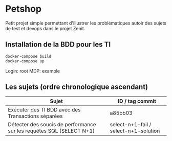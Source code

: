 # Petshop

Petit projet simple permettant d'illustrer les problématiques autoir des sujets de test et devops dans le projet Zenit.

## Installation de la BDD pour les TI
```bash
docker-compose build
docker-compose up
```

Login: root
MDP: example

## Les sujets (ordre chronologique ascendant)
| Sujet | ID / tag commit |
| --------------- | ----- |
| Exécuter des TI BDD avec des Transactions séparées | a85bb03 |
| Détecter des soucis de performance sur les requêtes SQL (SELECT N+1) | select-n+1-fail / select-n+1-solution |